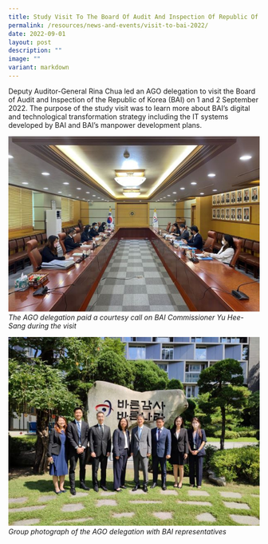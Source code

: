 ```yaml
---
title: Study Visit To The Board Of Audit And Inspection Of Republic Of Korea (BAI)
permalink: /resources/news-and-events/visit-to-bai-2022/
date: 2022-09-01
layout: post
description: ""
image: ""
variant: markdown
---
```

Deputy Auditor-General Rina Chua led an AGO delegation to visit the Board of Audit and Inspection of the Republic of Korea (BAI) on 1 and 2 September 2022. The purpose of the study visit was to learn more about BAI’s digital and technological transformation strategy including the IT systems developed by BAI and BAI’s manpower development plans. 

![](/images/News_Events_Photos/2022/BAI1.jpg)
*The AGO delegation paid a courtesy call on BAI Commissioner Yu Hee-Sang during the visit*

![](/images/News_Events_Photos/2022/BAI2.jpg)
*Group photograph of the AGO delegation with BAI representatives*